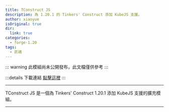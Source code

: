 ```yaml
---
title: TConstruct JS
description: 為 1.20.1 的 Tinkers' Construct 添加 KubeJS 支援。
author: xiaoyue
isOriginal: true
dir:
  link: true
categories:
  - forge-1.20
tags:
  - 匠魂
---
```


<!-- <BadgeCompat CurseForge="mc-mods/tconstructjs" Modrinth="mod/tconjsconstructjs" Github="xiaoyue/constructjs" Mcmod="class/17415"/> -->

::: warning
此模組尚未公開發布，此文檔僅供參考
:::

:::details 下載連結
<a href="/docs/addons/tconstruct_js/tconstruct_js-1.0+aa6.jar" download>點擊這裡</a>
:::

---

TConstruct JS 是一個為 Tinkers' Construct 1.20.1 添加 KubeJS 支援的擴充模組。

---

<Catalog hideHeading/>